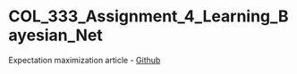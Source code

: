 # COL_333_Assignment_4_Learning_Bayesian_Net

Expectation maximization article - [Github](https://ekamperi.github.io/mathematics/2021/07/03/expectation-maximization-part1.html)
